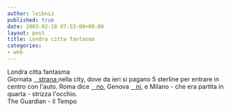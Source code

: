 ```yaml
---
author: leibniz
published: true
date: 2003-02-18 07:53:00+00:00
layout: post
title: Londra citta fantasma
categories:
- web
---
```


Londra citta fantasma  
 Giornata  [   strana ][1]nella city, dove da ieri si pagano 5 sterline per entrare in centro con l'auto. Roma dice  [   no][2], Genova  [   ni][3], e Milano - che era partita in quarta - strizza l'occhio.  
  The Guardian - Il Tempo

[1]:	http://www.guardian.co.uk/congestion/story/0,12768,897619,00.html
[2]:	http://62.110.253.162/approfondimenti/index.aspx?id=215205&Sectionid=4&Editionid=5
[3]:	http://62.110.253.162/approfondimenti/index.aspx?id=215203&Sectionid=4&Editionid=5